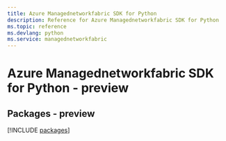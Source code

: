 ```yaml
---
title: Azure Managednetworkfabric SDK for Python
description: Reference for Azure Managednetworkfabric SDK for Python
ms.topic: reference
ms.devlang: python
ms.service: managednetworkfabric
---
```

# Azure Managednetworkfabric SDK for Python - preview
## Packages - preview
[!INCLUDE [packages](managednetworkfabric-index.md)]

